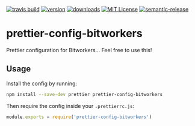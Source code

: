 [![travis build](https://img.shields.io/travis/bitworkers-official/prettier-config-bitworkers.svg?style=flat-square)](https://travis-ci.org/bitworkers-official/prettier-config-bitworkers)
[![version](https://img.shields.io/npm/v/prettier-config-bitworkers.svg?style=flat-square)](http://npm.im/prettier-config-bitworkers)
[![downloads](https://img.shields.io/npm/dm/prettier-config-bitworkers.svg?style=flat-square)](http://npm-stat.com/charts.html?package=prettier-config-bitworkers)
[![MIT License](https://img.shields.io/npm/l/prettier-config-bitworkers.svg?style=flat-square)](http://opensource.org/licenses/MIT)
[![semantic-release](https://img.shields.io/badge/%20%20%F0%9F%93%A6%F0%9F%9A%80-semantic--release-e10079.svg?style=flat-square)](https://github.com/semantic-release/semantic-release)

# prettier-config-bitworkers

Prettier configuration for Bitworkers... Feel free to use this!

## Usage

Install the config by running:

```sh
npm install --save-dev prettier prettier-config-bitworkers
```

Then require the config inside your `.prettierrc.js`:

```js
module.exports = require('prettier-config-bitworkers')
```
